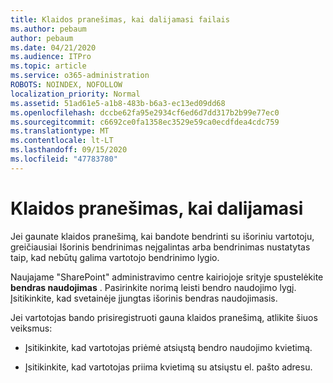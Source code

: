 ```yaml
---
title: Klaidos pranešimas, kai dalijamasi failais
ms.author: pebaum
author: pebaum
ms.date: 04/21/2020
ms.audience: ITPro
ms.topic: article
ms.service: o365-administration
ROBOTS: NOINDEX, NOFOLLOW
localization_priority: Normal
ms.assetid: 51ad61e5-a1b8-483b-b6a3-ec13ed09dd68
ms.openlocfilehash: dccbe62fa95e2934cf6ed6d7dd317b2b99e77ec0
ms.sourcegitcommit: c6692ce0fa1358ec3529e59ca0ecdfdea4cdc759
ms.translationtype: MT
ms.contentlocale: lt-LT
ms.lasthandoff: 09/15/2020
ms.locfileid: "47783780"
---
```

# <a name="error-messages-when-sharing"></a>Klaidos pranešimas, kai dalijamasi

Jei gaunate klaidos pranešimą, kai bandote bendrinti su išoriniu vartotoju, greičiausiai Išorinis bendrinimas neįgalintas arba bendrinimas nustatytas taip, kad nebūtų galima vartotojo bendrinimo lygio.
  
Naujajame "SharePoint" administravimo centre kairiojoje srityje spustelėkite **bendras naudojimas** . Pasirinkite norimą leisti bendro naudojimo lygį. Įsitikinkite, kad svetainėje įjungtas išorinis bendras naudojimasis. 
  
Jei vartotojas bando prisiregistruoti gauna klaidos pranešimą, atlikite šiuos veiksmus:
  
- Įsitikinkite, kad vartotojas priėmė atsiųstą bendro naudojimo kvietimą.
    
- Įsitikinkite, kad vartotojas priima kvietimą su atsiųstu el. pašto adresu.
    

